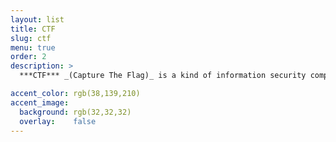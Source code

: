 ```yaml
---
layout: list
title: CTF
slug: ctf
menu: true
order: 2
description: >
  ***CTF*** _(Capture The Flag)_ is a kind of information security competition that challenges contestants to solve a variety of tasks ranging from a scavenger hunt on wikipedia to basic programming exercises, to hacking your way into a server to steal data. In these challenges, the contestant is usually asked to find a specific piece of text that may be hidden on the server or behind a webpage. This goal is called the flag, hence the name!

accent_color: rgb(38,139,210)
accent_image:
  background: rgb(32,32,32)
  overlay:    false
---
```


